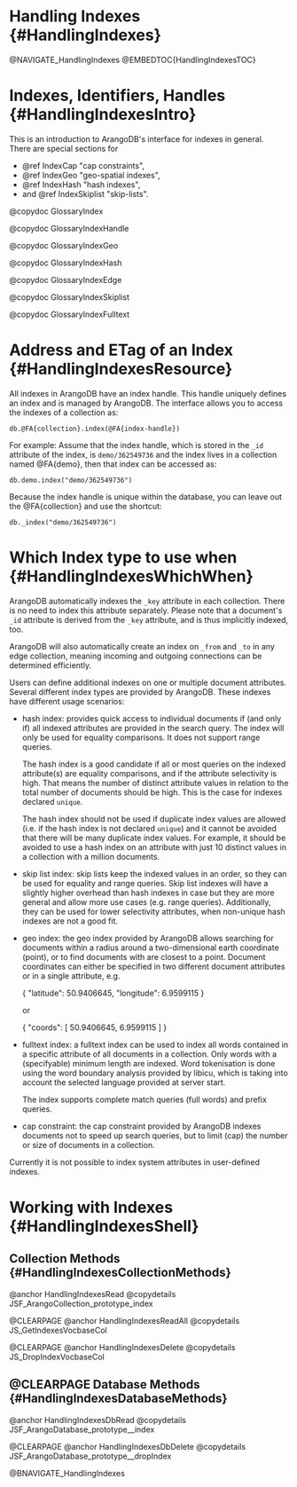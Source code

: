 Handling Indexes {#HandlingIndexes}
===================================

@NAVIGATE_HandlingIndexes
@EMBEDTOC{HandlingIndexesTOC}

Indexes, Identifiers, Handles {#HandlingIndexesIntro}
=====================================================

This is an introduction to ArangoDB's interface for indexes in general.  
There are special sections for 

- @ref IndexCap "cap constraints", 
- @ref IndexGeo "geo-spatial indexes",
- @ref IndexHash "hash indexes",
- and @ref IndexSkiplist "skip-lists".

@copydoc GlossaryIndex

@copydoc GlossaryIndexHandle

@copydoc GlossaryIndexGeo

@copydoc GlossaryIndexHash

@copydoc GlossaryIndexEdge

@copydoc GlossaryIndexSkiplist

@copydoc GlossaryIndexFulltext

Address and ETag of an Index {#HandlingIndexesResource}
=======================================================

All indexes in ArangoDB have an index handle. This handle uniquely defines an
index and is managed by ArangoDB. The interface allows you to access the indexes
of a collection as:

    db.@FA{collection}.index(@FA{index-handle})

For example: Assume that the index handle, which is stored in the `_id`
attribute of the index, is `demo/362549736` and the index lives in a collection
named @FA{demo}, then that index can be accessed as:

    db.demo.index("demo/362549736")

Because the index handle is unique within the database, you can leave out the
@FA{collection} and use the shortcut:

    db._index("demo/362549736")

Which Index type to use when {#HandlingIndexesWhichWhen}
========================================================

ArangoDB automatically indexes the `_key` attribute in each collection. There
is no need to index this attribute separately. Please note that a document's
`_id` attribute is derived from the `_key` attribute, and is thus implicitly
indexed, too.

ArangoDB will also automatically create an index on `_from` and `_to` in any
edge collection, meaning incoming and outgoing connections can be determined
efficiently.

Users can define additional indexes on one or multiple document attributes.
Several different index types are provided by ArangoDB. These indexes have
different usage scenarios:

- hash index: provides quick access to individual documents if (and only if)
  all indexed attributes are provided in the search query. The index will only
  be used for equality comparisons. It does not support range queries.

  The hash index is a good candidate if all or most queries on the indexed
  attribute(s) are equality comparisons, and if the attribute selectivity is
  high. That means the number of distinct attribute values in relation to the 
  total number of documents should be high. This is the case for indexes
  declared `unique`. 

  The hash index should not be used if duplicate index values are allowed 
  (i.e. if the hash index is not declared `unique`) and it cannot be avoided
  that there will be many duplicate index values. For example, it should be
  avoided to use a hash index on an attribute with just 10 distinct values in a 
  collection with a million documents.

- skip list index: skip lists keep the indexed values in an order, so they can
  be used for equality and range queries. Skip list indexes will have a slightly
  higher overhead than hash indexes in case but they are more general and
  allow more use cases (e.g. range queries). Additionally, they can be used
  for lower selectivity attributes, when non-unique hash indexes are not a
  good fit.

- geo index: the geo index provided by ArangoDB allows searching for documents
  within a radius around a two-dimensional earth coordinate (point), or to
  find documents with are closest to a point. Document coordinates can either 
  be specified in two different document attributes or in a single attribute, e.g.

    { "latitude": 50.9406645, "longitude": 6.9599115 }

  or

    { "coords": [ 50.9406645, 6.9599115 ] }

- fulltext index: a fulltext index can be used to index all words contained in 
  a specific attribute of all documents in a collection. Only words with a 
  (specifyable) minimum length are indexed. Word tokenisation is done using 
  the word boundary analysis provided by libicu, which is taking into account 
  the selected language provided at server start.

  The index supports complete match queries (full words) and prefix queries.

- cap constraint: the cap constraint provided by ArangoDB indexes documents
  not to speed up search queries, but to limit (cap) the number or size of
  documents in a collection.

Currently it is not possible to index system attributes in user-defined indexes.

Working with Indexes {#HandlingIndexesShell}
============================================

Collection Methods {#HandlingIndexesCollectionMethods}
------------------------------------------------------

@anchor HandlingIndexesRead
@copydetails JSF_ArangoCollection_prototype_index

@CLEARPAGE
@anchor HandlingIndexesReadAll
@copydetails JS_GetIndexesVocbaseCol

@CLEARPAGE
@anchor HandlingIndexesDelete
@copydetails JS_DropIndexVocbaseCol

@CLEARPAGE
Database Methods {#HandlingIndexesDatabaseMethods}
--------------------------------------------------

@anchor HandlingIndexesDbRead
@copydetails JSF_ArangoDatabase_prototype__index

@CLEARPAGE
@anchor HandlingIndexesDbDelete
@copydetails JSF_ArangoDatabase_prototype__dropIndex

@BNAVIGATE_HandlingIndexes
